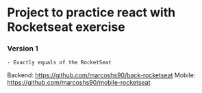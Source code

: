 # Project to practice react with Rocketseat exercise

### Version 1
    - Exactly equals of the RocketSeat


Backend: https://github.com/marcoshs90/back-rocketseat
Mobile: https://github.com/marcoshs90/mobile-rocketseat